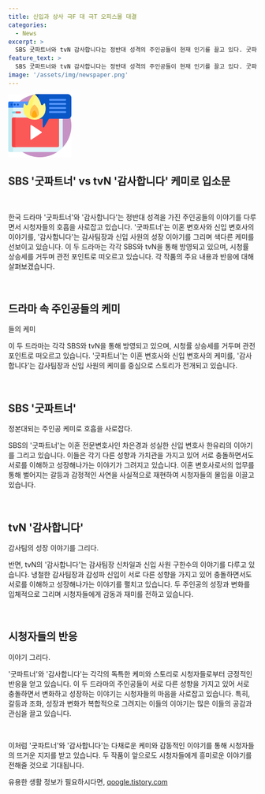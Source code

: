 ```yaml
---
title: 신입과 상사 극F 대 극T 오피스물 대결
categories:
  - News
excerpt: >
  SBS 굿파트너와 tvN 감사합니다는 정반대 성격의 주인공들이 현재 인기를 끌고 있다. 굿파트너는 이혼 변호사와 신입 변호사의 케미를, 감사합니다는 감사팀장과 신입 사원의 케미를 그리고 있어 시청자들의 이목을 끌고 있다. 굿파트너는 이혼 과정을 사실적으로 묘사하며, 감사합니다는 뚜렷한 두 주인공의 성장과 브로맨스를 담아내며 높은 관심을 얻고 있다. 두 드라마의 시청률 상승세 역시 주목받고 있다.
feature_text: >
  SBS 굿파트너와 tvN 감사합니다는 정반대 성격의 주인공들이 현재 인기를 끌고 있다. 굿파트너는 이혼 변호사와 신입 변호사의 케미를, 감사합니다는 감사팀장과 신입 사원의 케미를 그리고 있어 시청자들의 이목을 끌고 있다. 굿파트너는 이혼 과정을 사실적으로 묘사하며, 감사합니다는 뚜렷한 두 주인공의 성장과 브로맨스를 담아내며 높은 관심을 얻고 있다. 두 드라마의 시청률 상승세 역시 주목받고 있다.
image: '/assets/img/newspaper.png'
---
```


<p><img src="/assets/img/news.png" alt="rentncar 속보" /></p>

<h2 data-ke-size="size20">SBS '굿파트너' vs tvN '감사합니다' 케미로 입소문</h2>

<p data-ke-size="size16">&nbsp;</p>

<p>한국 드라마 '굿파트너'와 '감사합니다'는 정반대 성격을 가진 주인공들의 이야기를 다루면서 시청자들의 호흡을 사로잡고 있습니다. '굿파트너'는 이혼 변호사와 신입 변호사의 이야기를, '감사합니다'는 감사팀장과 신입 사원의 성장 이야기를 그리며 색다른 케미를 선보이고 있습니다. 이 두 드라마는 각각 SBS와 tvN을 통해 방영되고 있으며, 시청률 상승세를 거두며 관전 포인트로 떠오르고 있습니다. 각 작품의 주요 내용과 반응에 대해 살펴보겠습니다.</p>

<p data-ke-size="size16">&nbsp;</p>

<h2 data-ke-size="size26">드라마 속 주인공들의 케미</h2>

<p data-ke-size="size16">들의 케미</p>

<p>이 두 드라마는 각각 SBS와 tvN을 통해 방영되고 있으며, 시청률 상승세를 거두며 관전 포인트로 떠오르고 있습니다. '굿파트너'는 이혼 변호사와 신입 변호사의 케미를, '감사합니다'는 감사팀장과 신입 사원의 케미를 중심으로 스토리가 전개되고 있습니다.</p>

<p data-ke-size="size16">&nbsp;</p>

<h2 data-ke-size="size26">SBS '굿파트너'</h2>

<p data-ke-size="size16">정본대되는 주인공 케미로 호흡을 사로잡다.</p>

<p>SBS의 '굿파트너'는 이혼 전문변호사인 차은경과 성실한 신입 변호사 한유리의 이야기를 그리고 있습니다. 이들은 각기 다른 성향과 가치관을 가지고 있어 서로 충돌하면서도 서로를 이해하고 성장해나가는 이야기가 그려지고 있습니다. 이혼 변호사로서의 업무를 통해 벌어지는 갈등과 감정적인 사연을 사실적으로 재현하여 시청자들의 몰입을 이끌고 있습니다.</p>

<p data-ke-size="size16">&nbsp;</p>

<h2 data-ke-size="size26">tvN '감사합니다'</h2>

<p data-ke-size="size16">감사팀의 성장 이야기를 그리다.</p>

<p>반면, tvN의 '감사합니다'는 감사팀장 신차일과 신입 사원 구한수의 이야기를 다루고 있습니다. 냉철한 감사팀장과 감성파 신입이 서로 다른 성향을 가지고 있어 충돌하면서도 서로를 이해하고 성장해나가는 이야기를 펼치고 있습니다. 두 주인공의 성장과 변화를 입체적으로 그리며 시청자들에게 감동과 재미를 전하고 있습니다.</p>

<p data-ke-size="size16">&nbsp;</p>

<h2 data-ke-size="size26">시청자들의 반응</h2>

<p data-ke-size="size16">이야기 그리다.</p>

<p>'굿파트너'와 '감사합니다'는 각각의 독특한 케미와 스토리로 시청자들로부터 긍정적인 반응을 얻고 있습니다. 이 두 드라마의 주인공들이 서로 다른 성향을 가지고 있어 서로 충돌하면서 변화하고 성장하는 이야기는 시청자들의 마음을 사로잡고 있습니다. 특히, 갈등과 조화, 성장과 변화가 복합적으로 그려지는 이들의 이야기는 많은 이들의 공감과 관심을 끌고 있습니다.</p>

<p data-ke-size="size16">&nbsp;</p>

<p>이처럼 '굿파트너'와 '감사합니다'는 다채로운 케미와 감동적인 이야기를 통해 시청자들의 뜨거운 지지를 받고 있습니다. 두 작품이 앞으로도 시청자들에게 흥미로운 이야기를 전해줄 것으로 기대됩니다.</p>
유용한 생활 정보가 필요하시다면, <a href="https://qoogle.tistory.com" rel="dofollow">qoogle.tistory.com</a>


